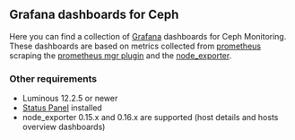 ## Grafana dashboards for Ceph

Here you can find a collection of [Grafana](https://grafana.com/grafana)
dashboards for Ceph Monitoring. These dashboards are based on metrics collected
from [prometheus](https://prometheus.io/) scraping the [prometheus mgr
plugin](http://docs.ceph.com/docs/master/mgr/prometheus/) and the
[node_exporter](https://github.com/prometheus/node_exporter).

### Other requirements

- Luminous 12.2.5 or newer
- [Status Panel](https://grafana.com/plugins/vonage-status-panel) installed
- node_exporter 0.15.x and 0.16.x are supported (host details and hosts
overview dashboards)
